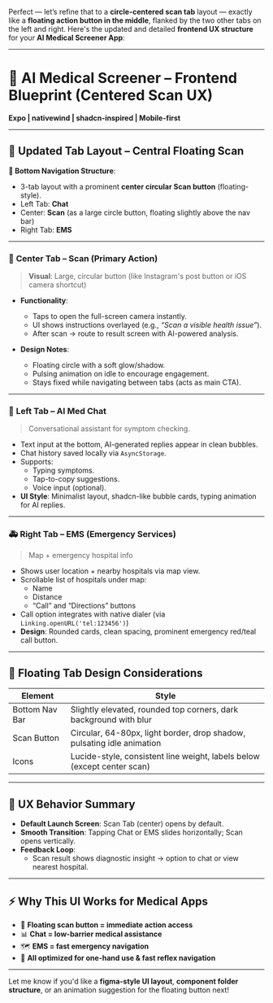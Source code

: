 Perfect — let’s refine that to a **circle-centered scan tab** layout — exactly like a **floating action button in the middle**, flanked by the two other tabs on the left and right. Here's the updated and detailed **frontend UX structure** for your **AI Medical Screener App**:

---

# 🧪 **AI Medical Screener – Frontend Blueprint (Centered Scan UX)**  
**Expo | nativewind | shadcn-inspired | Mobile-first**

---

## 📱 **Updated Tab Layout – Central Floating Scan**

**🧭 Bottom Navigation Structure**:
- 3-tab layout with a prominent **center circular Scan button** (floating-style).
- Left Tab: **Chat**
- Center: **Scan** (as a large circle button, floating slightly above the nav bar)
- Right Tab: **EMS**

---

### 🔘 **Center Tab – Scan (Primary Action)**
> **Visual**: Large, circular button (like Instagram's post button or iOS camera shortcut)

- **Functionality**:
  - Taps to open the full-screen camera instantly.
  - UI shows instructions overlayed (e.g., *“Scan a visible health issue”*).
  - After scan → route to result screen with AI-powered analysis.

- **Design Notes**:
  - Floating circle with a soft glow/shadow.
  - Pulsing animation on idle to encourage engagement.
  - Stays fixed while navigating between tabs (acts as main CTA).

---

### 💬 **Left Tab – AI Med Chat**
> Conversational assistant for symptom checking.

- Text input at the bottom, AI-generated replies appear in clean bubbles.
- Chat history saved locally via `AsyncStorage`.
- Supports:
  - Typing symptoms.
  - Tap-to-copy suggestions.
  - Voice input (optional).
- **UI Style**: Minimalist layout, shadcn-like bubble cards, typing animation for AI replies.

---

### 🚑 **Right Tab – EMS (Emergency Services)**  
> Map + emergency hospital info

- Shows user location + nearby hospitals via map view.
- Scrollable list of hospitals under map:
  - Name
  - Distance
  - “Call” and “Directions” buttons
- Call option integrates with native dialer (via `Linking.openURL('tel:123456')`)
- **Design**: Rounded cards, clean spacing, prominent emergency red/teal call button.

---

## 🎨 **Floating Tab Design Considerations**

| Element | Style |
|--------|-------|
| Bottom Nav Bar | Slightly elevated, rounded top corners, dark background with blur |
| Scan Button | Circular, 64-80px, light border, drop shadow, pulsating idle animation |
| Icons | Lucide-style, consistent line weight, labels below (except center scan) |

---

## 🧪 **UX Behavior Summary**

- **Default Launch Screen**: Scan Tab (center) opens by default.
- **Smooth Transition**: Tapping Chat or EMS slides horizontally; Scan opens vertically.
- **Feedback Loop**:
  - Scan result shows diagnostic insight → option to chat or view nearest hospital.

---

## ⚡ Why This UI Works for Medical Apps

- 🔘 **Floating scan button = immediate action access**
- 📊 **Chat = low-barrier medical assistance**
- 🗺️ **EMS = fast emergency navigation**
- 📱 **All optimized for one-hand use & fast reflex navigation**

---

Let me know if you'd like a **figma-style UI layout**, **component folder structure**, or an animation suggestion for the floating button next!
